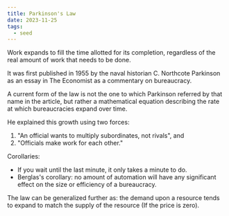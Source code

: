 ```yaml
---
title: Parkinson's Law
date: 2023-11-25
tags:
  - seed
---
```

Work expands to fill the time allotted for its completion, regardless of the real amount of work that needs to be done.

It was first published in 1955 by the naval historian C. Northcote Parkinson as an essay in The Economist as a commentary on bureaucracy.

A current form of the law is not the one to which Parkinson referred by that name in the article, but rather a mathematical equation describing the rate at which bureaucracies expand over time.

He explained this growth using two forces:
1. "An official wants to multiply subordinates, not rivals", and
2. "Officials make work for each other."

Corollaries: 
- If you wait until the last minute, it only takes a minute to do. 
- Berglas's corollary: no amount of automation will have any significant effect on the size or efficiency of a bureaucracy.

The law can be generalized further as: the demand upon a resource tends to expand to match the supply of the resource (If the price is zero).